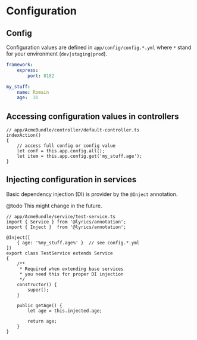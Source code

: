 Configuration
======

## Config

Configuration values are defined in `app/config/config.*.yml` where `*` stand for your environment (`dev|staging|prod`).

```yaml
framework:
    express:
        port: 8182

my_stuff:
    name: Romain
    age:  31
```

## Accessing configuration values in controllers

```node
// app/AcmeBundle/controller/default-controller.ts
indexAction()
{
    // access full config or config value
    let conf = this.app.config.all();
    let item = this.app.config.get('my_stuff.age');
}
```

## Injecting configuration in services

Basic dependency injection (DI) is provider by the `@Inject` annotation.

@todo This might change in the future.

```node
// app/AcmeBundle/service/test-service.ts
import { Service } from '@lyrics/annotation';
import { Inject }  from '@lyrics/annotation';

@Inject([
    { age: '%my_stuff.age%' }  // see config.*.yml
])
export class TestService extends Service
{
    /**
     * Required when extending base services
     * you need this for proper DI injection
     */
    constructor() {
        super();
    }

    public getAge() {
        let age = this.injected.age;

        return age;
    }
}
```
